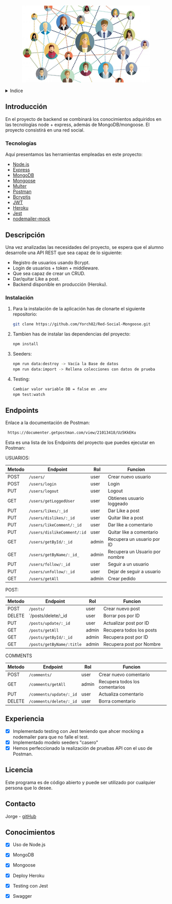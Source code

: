 <!-- LOGO -->

<p align="center">
  <img width="400" height="240" src='./assets/redsocial.jpg'>
</p>

<!-- INDICE -->
<details>
  <summary>Indice</summary>
  <ol>
    <li>
      <a href="#introduccion">Introducción</a>
      <ul>
        <li><a href="#hecho-con">Tecnologías</a></li>
      </ul>
    </li>
    <li>
      <a href="#descripción-del-proyecto">Descripción del proyecto</a>
      <ul>
        <li><a href="#instalación">Instalación</a></li>
      </ul>
    </li>
    <li><a href="#endpoints">Endpoints</a></li>
    <li><a href="#licencia">Licencia</a></li>
    <li><a href="#contacto">Contacto</a></li>
    <li><a href="#conocimientos">Conocimientos</a></li>
  </ol>
</details>

<!-- SOBRE EL PROYECTO -->

## Introducción

En el proyecto de backend se combinará los conocimientos adquiridos en las
tecnologías node + express, además de MongoDB/mongoose.
El proyecto consistirá en una red social.


### Tecnologías

Aquí presentamos las herramientas empleadas en este proyecto:

- [Node.js](https://node.org/)
- [Express](https://expressjs.com/es/)
- [MongoDB](https://www.mongodb.com/)
- [Mongoose](https://mongoosejs.com/)
- [Multer](https://github.com/expressjs/multer)
- [Postman](https://www.postman.com/)
- [Bcryptjs](https://www.npmjs.com/package/bcryptjs)
- [JWT](https://jwt.io/)
- [Heroku](https://www.heroku.com)
- [Jest](https://jestjs.io/)
- [nodemailer-mock](https://github.com/doublesharp/nodemailer-mock#readme)

<!-- DESCRIPCION -->

## Descripción

Una vez analizadas las necesidades del proyecto, se espera
que el alumno desarrolle una API REST que sea capaz de lo siguiente:


- Registro de usuarios usando Bcrypt.
- Login de usuarios + token + middleware.
- Que sea capaz de crear un CRUD.
- Dar/quitar Like a post.
- Backend disponible en producción (Heroku).

### Instalación

1. Para la instalación de la aplicación has de clonarte el siguiente repositorio:

   ```sh
   git clone https://github.com/Yorch82/Red-Social-Mongoose.git
   ```

2. Tambien has de instalar las dependencias del proyecto:
   ```sh
   npm install
   ```
3. Seeders:
    ```sh
   npm run data:destroy -> Vacía la Base de datos
   npm run data:import -> Rellena colecciones con datos de prueba
   ```
4. Testing:
    ```sh
    Cambiar valor variable DB = false en .env    
    npm test:watch
   ```

<!-- EJEMPLOS DE USO -->

## Endpoints

Enlace a la documentación de Postman:

   ```sh
    https://documenter.getpostman.com/view/21013418/Uz5KkEKu
   ```

Esta es una lista de los Endpoints del proyecto que puedes ejecutar en Postman:

USUARIOS:

| Metodo | Endpoint                       | Rol     | Funcion                               |
| ------ | ------------------------------ | ------- | ------------------------------------- |
| POST   | `/users/`                      | user    | Crear nuevo usuario                   |
| POST   | `/users/login`                 | user    | Login                                 |
| PUT    | `/users/logout`                | user    | Logout                                |
| GET    | `/users/getLoggedUser`         | user    | Obtienes usuario loggeado             |
| PUT    | `/users/likes/:_id`            | user    | Dar Like a post                       |
| PUT    | `/users/dislikes/:_id`         | user    | Quitar like a post                    |
| PUT    | `/users/likeComment/:_id`      | user    | Dar like a comentario                 |
| PUT    | `/users/dislikeComment/:id`    | user    | Quitar like a comentario              |
| GET    | `/users/getById/:_id`          | admin   | Recupera un usuario por ID            |
| GET    | `/users/getByName/:_id_`       | admin   | Recupera un Usuario por nombre        |
| PUT    | `/users/follow/:_id`           | user    | Seguir a un usuario                   |
| PUT    | `/users/unfollow/:_id`         | user    | Dejar de seguir a usuario             |
| GET    | `/users/getAll     `           | admin   | Crear pedido                          |

POST:

| Metodo | Endpoint                       | Rol     | Funcion                               |
| ------ | ------------------------------ | ------- | ------------------------------------- |
| POST   | `/posts/`                      | user    | Crear nuevo post                      |
| DELETE | `/posts/delete/:_id            | user    | Borrar pos por ID                     |
| PUT    | `/posts/update/:_id`           | user    | Actualizar post por ID                |
| GET    | `/posts/getAll`                | admin   | Recupera todos los posts              |
| GET    | `/posts/getById/:_id`          | admin   | Recupera post por ID                  |
| GET    | `/posts/getByName/:title`      | admin   | Recupera post por Nombre              |

COMMENTS

| Metodo | Endpoint                       | Rol     | Funcion                               |
| ------ | ------------------------------ | ------- | ------------------------------------- |
| POST   | `/comments/`                   | user    | Crear nuevo comentario                |
| GET    | `/comments/getAll`             | admin   | Recupera todos los comentarios        |
| PUT    | `/comments/update/:_id`        | user    | Actualiza comentario                  |
| DELETE | `/comments/delete/:_id`        | user    | Borra comentario                      |

<!-- ROADMAP -->

## Experiencia

- [x] Implementado testing con Jest teniendo que ahcer mocking a nodemailer para que no falle el test.
- [x] Implementado modelo seeders "casero"
- [x] Hemos perfeccionado la realización de pruebas API con el uso de Postman.

<!-- LICENCIA -->

## Licencia

Este programa es de código abierto y puede ser utilizado por cualquier persona que lo desee.

<!-- CONTACTO -->

## Contacto

Jorge - [gitHub](https://github.com/yorch82)

<!-- CONCOCIMIENTOS -->

## Conocimientos

- [x] Uso de Node.js
- [x] MongoDB
- [x] Mongoose
- [x] Deploy Heroku
- [x] Testing con Jest
- [x] Swagger

